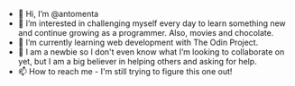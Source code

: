 - 👋 Hi, I’m @antomenta
- 👀 I’m interested in challenging myself every day to learn something new and continue growing as a programmer. Also, movies and chocolate.
- 🌱 I’m currently learning web development with The Odin Project.
- 💞️ I am a newbie so I don't even know what I’m looking to collaborate on yet, but I am a big believer in helping others and asking for help.
- 📫 How to reach me - I'm still trying to figure this one out!

<!---
antomenta/antomenta is a ✨ special ✨ repository because its `README.md` (this file) appears on your GitHub profile.
You can click the Preview link to take a look at your changes.
--->
